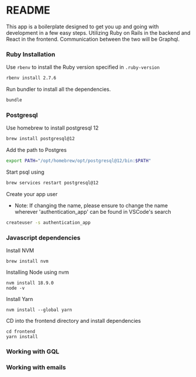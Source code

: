 # README

This app is a boilerplate designed to get you up and going with development in a few easy steps.
Utilizing Ruby on Rails in the backend and React in the frontend.
Communication between the two will be Graphql.

### Ruby Installation
Use `rbenv` to install the Ruby version specified in `.ruby-version`

```sh
rbenv install 2.7.6
```

Run bundler to install all the dependencies.
```sh
bundle
```

### Postgresql
Use homebrew to install postgresql 12
```sh
brew install postgresql@12
```
Add the path to Postgres
```sh
export PATH="/opt/homebrew/opt/postgresql@12/bin:$PATH"
```
Start psql using
```sh
brew services restart postgresql@12
```
Create your app user
* Note: If changing the name, please ensure to change the name wherever 'authentication_app' can be found in VSCode's search
```sh
createuser -s authentication_app
```

### Javascript dependencies
Install NVM
```shell
brew install nvm
```
Installing Node using nvm
```shell
nvm install 18.9.0
node -v
```
Install Yarn
```shell
nvm install --global yarn
```
CD into the frontend directory and install dependencies
```shell
cd frontend
yarn install
```

### Working with GQL

### Working with emails